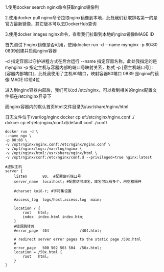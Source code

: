 1.使用docker search nginx命令获取nginx镜像列

2.使用docker pull nginx命令拉取nginx镜像到本地，此处我们获取排名第一的是官方最新镜像，其它版本可以去DockerHub查询

3.使用docker images nginx命令，查看我们拉取到本地的nginx镜像IMAGE ID

首先测试下nginx镜像是否可用，使用docker run -d --name mynginx -p 80:80 0839创建并启动nginx容器

-d 指定容器以守护进程方式在后台运行
--name 指定容器名称，此处我指定的是mynginx
-p 指定主机与容器内部的端口号映射关系，格式 -p
[宿主机端口号]：[容器内部端口]，此处我使用了主机80端口，映射容器80端口
0839 是nginx的镜像IMAGE ID前4位

进入到nginx容器内部后，我们可以cd /etc/nginx，可以看到相关的nginx配置文件都在/etc/nginx目录下

而nginx容器内的默认首页html文件目录为/usr/share/nginx/html

日志文件位于/var/log/nginx
docker cp ef:/etc/nginx/nginx.conf ./        
dokcer cp ef:/etc/nginx/conf.d/default.conf ./conf/

```shell script
docker run -d \
--name ngx \
-p 80:80 \
-v /opt/nginx/nginx.conf:/etc/nginx/nginx.conf \
-v /opt/nginx/logs:/var/log/nginx \
-v /opt/nginx/html:/usr/share/nginx/html \
-v /opt/nginx/conf:/etc/nginx/conf.d --privileged=true nginx:latest
```

```shell script
#虚拟主机
server {
    listen       80;  #配置监听端口号
    server_name  localhost; #配置访问域名，域名可以有多个，用空格隔开

    #charset koi8-r; #字符集设置

    #access_log  logs/host.access.log  main;

    location / {
        root   html;
        index  index.html index.htm;
    }
    #错误跳转页
    #error_page  404              /404.html; 

    # redirect server error pages to the static page /50x.html
    #
    error_page   500 502 503 504  /50x.html;
    location = /50x.html {
        root   html;
    }
}
```
